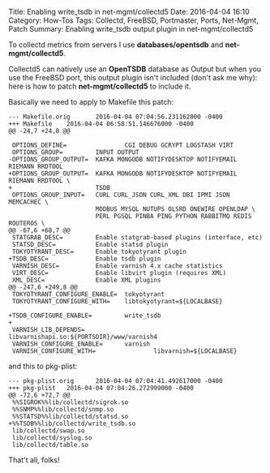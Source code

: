 Title: Enabling write_tsdb in net-mgmt/collectd5
Date: 2016-04-04 16:10
Category: How-Tos
Tags: Collectd, FreeBSD, Portmaster, Ports, Net-Mgmt, Patch
Summary: Enabling write_tsdb output plugin in net-mgmt/collectd5

To collectd metrics from servers I use **databases/opentsdb** and **net-mgmt/collectd5**.

Collectd5 can natively use an **OpenTSDB** database as Output but when you use the FreeBSD port,
this output plugin isn't included (don't ask me why): here is how to patch **net-mgmt/collectd5**
to include it.

Basically we need to apply to Makefile this patch:
```
--- Makefile.orig       2016-04-04 07:04:56.231162000 -0400
+++ Makefile    2016-04-04 06:58:51.146676000 -0400
@@ -24,7 +24,8 @@

 OPTIONS_DEFINE=                CGI DEBUG GCRYPT LOGSTASH VIRT
 OPTIONS_GROUP=         INPUT OUTPUT
-OPTIONS_GROUP_OUTPUT=  KAFKA MONGODB NOTIFYDESKTOP NOTIFYEMAIL RIEMANN RRDTOOL
+OPTIONS_GROUP_OUTPUT=  KAFKA MONGODB NOTIFYDESKTOP NOTIFYEMAIL RIEMANN RRDTOOL \
+                       TSDB
 OPTIONS_GROUP_INPUT=   CURL CURL_JSON CURL_XML DBI IPMI JSON MEMCACHEC \
                        MODBUS MYSQL NUTUPS OLSRD ONEWIRE OPENLDAP \
                        PERL PGSQL PINBA PING PYTHON RABBITMQ REDIS ROUTEROS \
@@ -67,6 +68,7 @@
 STATGRAB_DESC=         Enable statgrab-based plugins (interface, etc)
 STATSD_DESC=           Enable statsd plugin
 TOKYOTYRANT_DESC=      Enable tokyotyrant plugin
+TSDB_DESC=             Enable tsdb plugin
 VARNISH_DESC=          Enable varnish 4.x cache statistics
 VIRT_DESC=             Enable libvirt plugin (requires XML)
 XML_DESC=              Enable XML plugins
@@ -247,6 +249,8 @@
 TOKYOTYRANT_CONFIGURE_ENABLE=  tokyotyrant
 TOKYOTYRANT_CONFIGURE_WITH=    libtokyotyrant=${LOCALBASE}

+TSDB_CONFIGURE_ENABLE=         write_tsdb
+
 VARNISH_LIB_DEPENDS=           libvarnishapi.so:${PORTSDIR}/www/varnish4
 VARNISH_CONFIGURE_ENABLE=      varnish
 VARNISH_CONFIGURE_WITH=                libvarnish=${LOCALBASE}
```

and this to pkg-plist:
```
--- pkg-plist.orig      2016-04-04 07:04:41.492617000 -0400
+++ pkg-plist   2016-04-04 07:04:26.272999000 -0400
@@ -72,6 +72,7 @@
 %%SIGROK%%lib/collectd/sigrok.so
 %%SNMP%%lib/collectd/snmp.so
 %%STATSD%%lib/collectd/statsd.so
+%%TSDB%%lib/collectd/write_tsdb.so
 lib/collectd/swap.so
 lib/collectd/syslog.so
 lib/collectd/table.so
```

That't all, folks!
